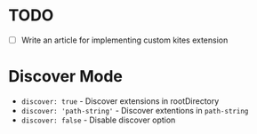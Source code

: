 TODO
====

* [ ] Write an article for implementing custom kites extension

Discover Mode
=============

* `discover: true` - Discover extensions in rootDirectory
* `discover: 'path-string'` - Discover extentions in `path-string`
* `discover: false` - Disable discover option
